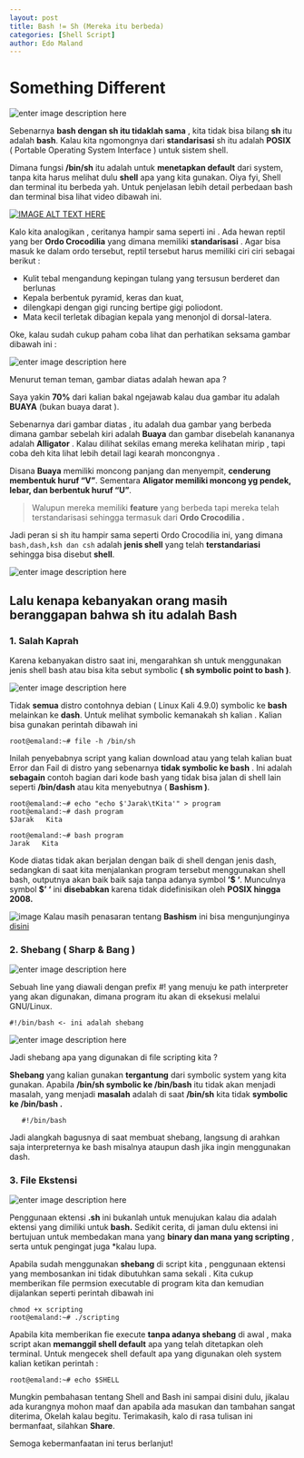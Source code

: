 ```yaml
---
layout: post
title: Bash != Sh (Mereka itu berbeda)
categories: [Shell Script]
author: Edo Maland
---
```


# Something Different

![enter image description here](https://images5.alphacoders.com/520/thumb-1920-520207.jpg)

Sebenarnya **bash dengan sh itu tidaklah sama** , kita tidak bisa bilang **sh** itu adalah **bash**.  Kalau kita ngomongnya dari **standarisasi** sh itu adalah **POSIX** ( Portable Operating System Interface ) untuk sistem shell. 

Dimana fungsi **/bin/sh** itu adalah untuk **menetapkan default** dari system, tanpa kita harus melihat dulu **shell** apa yang kita gunakan. Oiya fyi, Shell dan terminal itu berbeda yah. Untuk penjelasan lebih detail perbedaan bash dan terminal bisa lihat video dibawah ini.

[![IMAGE ALT TEXT HERE](https://user-images.githubusercontent.com/17976841/74555102-94950a80-4f8d-11ea-9cfd-91c0183fe114.png)](https://youtu.be/Yt57-gg9jVg)

Kalo kita analogikan , ceritanya hampir sama seperti ini . 
Ada hewan reptil yang ber **Ordo Crocodilia** yang dimana memiliki **standarisasi** . Agar bisa masuk ke dalam ordo tersebut, reptil tersebut harus  memiliki ciri ciri sebagai berikut : 

 - Kulit tebal mengandung kepingan tulang yang tersusun berderet dan
   berlunas
 - Kepala berbentuk pyramid, keras dan kuat, 
- dilengkapi dengan gigi runcing bertipe gigi poliodont. 
- Mata kecil terletak dibagian kepala yang menonjol di dorsal-latera.

Oke, kalau sudah cukup paham coba lihat dan perhatikan seksama gambar dibawah ini :

![enter image description here](https://miro.medium.com/max/1415/1*W3qTqtjsegoamoy68Qul2Q.png)

Menurut teman teman, gambar diatas adalah hewan apa ? 

Saya yakin **70%** dari kalian bakal ngejawab kalau dua gambar itu  adalah **BUAYA**  (bukan buaya darat ). 

Sebenarnya dari gambar diatas , itu adalah dua gambar yang berbeda dimana gambar sebelah kiri adalah **Buaya** dan gambar disebelah kanananya adalah **Alligator** . Kalau dilihat sekilas emang mereka kelihatan mirip , tapi coba deh kita lihat lebih detail lagi kearah moncongnya . 

Disana **Buaya** memiliki moncong panjang dan menyempit, **cenderung membentuk huruf “V”**. Sementara **Aligator memiliki moncong yg pendek, lebar, dan berbentuk huruf “U”**. 

> Walupun mereka memiliki **feature** yang berbeda tapi mereka telah terstandarisasi sehingga termasuk dari **Ordo Crocodilia .**

 Jadi peran si sh itu hampir sama seperti Ordo Crocodilia  ini, yang  dimana `bash,dash,ksh dan csh` adalah **jenis shell** yang telah **terstandariasi** sehingga bisa disebut **shell**. 
 
 ![enter image description here](https://cdn.psychologytoday.com/sites/default/files/field_blog_entry_images/2018-10/171026-f-rn211-001.jpg)

## Lalu kenapa kebanyakan orang masih beranggapan bahwa sh itu adalah Bash 

###  1. Salah Kaprah 
Karena kebanyakan distro saat ini, mengarahkan sh untuk menggunakan jenis shell bash atau bisa kita sebut symbolic **( sh symbolic point to bash )**.

![enter image description here](https://www.pngkey.com/png/detail/315-3152007_png-animuthinku-thinking-meme-face-anime.png)


Tidak **semua** distro contohnya debian ( Linux Kali 4.9.0)  symbolic ke **bash** melainkan ke **dash**. Untuk melihat symbolic kemanakah sh kalian . Kalian bisa gunakan perintah dibawah ini

    root@emaland:~# file -h /bin/sh

Inilah penyebabnya script yang kalian download atau yang telah kalian buat Error dan Fail di distro yang  sebenarnya **tidak symbolic ke bash** . Ini adalah **sebagain** contoh bagian dari kode bash yang tidak bisa jalan di shell lain seperti **/bin/dash** atau kita menyebutnya ( **Bashism )**.

    root@emaland:~# echo "echo $'Jarak\tKita'" > program  
    root@emaland:~# dash program
    $Jarak   Kita
    
    root@emaland:~# bash program
    Jarak   Kita
    
Kode diatas tidak akan berjalan dengan baik di shell dengan jenis dash, sedangkan di saat kita menjalankan program tersebut menggunakan shell bash, outputnya akan baik baik saja tanpa adanya symbol **’$ ‘**.       Munculnya symbol **$’ ‘** ini **disebabkan** karena tidak didefinisikan oleh **POSIX hingga 2008.**  

![image](https://user-images.githubusercontent.com/17976841/74555594-a4611e80-4f8e-11ea-8e73-899fd07af823.png)
Kalau masih penasaran tentang **Bashism** ini bisa mengunjunginya [disini](https://mywiki.wooledge.org/Bashism)

### 2. Shebang ( Sharp & Bang )
![enter image description here](https://camo.githubusercontent.com/b0e90d35de707fc60cf4b18e856628bfcd037c42/68747470733a2f2f6c696e7578697a652e636f6d2f706f73742f626173682d73686562616e672f66656174757265642e6a7067)

Sebuah line yang diawali dengan prefix #! yang menuju ke path interpreter yang akan digunakan, dimana program itu akan di eksekusi melalui GNU/Linux.

    #!/bin/bash <- ini adalah shebang 

![enter image description here](https://miro.medium.com/max/1059/0*KjWdichzMtZNI1W1.jpg)

Jadi shebang apa yang digunakan di file scripting kita ? 

**Shebang** yang kalian gunakan **tergantung** dari symbolic system yang kita gunakan. Apabila **/bin/sh symbolic ke /bin/bash** itu tidak akan menjadi masalah, yang menjadi **masalah** adalah di saat **/bin/sh** kita tidak **symbolic ke **/bin/bash .**** 

       #!/bin/bash
Jadi alangkah bagusnya di saat membuat shebang, langsung  di arahkan saja interpreternya ke bash misalnya ataupun dash jika ingin menggunakan dash.

### 3. File Ekstensi

![enter image description here](https://miro.medium.com/max/1521/1*J4GPASLHTAMEwums35krng.png)

Penggunaan ektensi **.sh** ini bukanlah untuk menujukan kalau dia adalah ektensi yang dimiliki untuk **bash.** Sedikit cerita, di jaman dulu ektensi ini bertujuan untuk membedakan mana yang **binary dan mana yang scripting** ,  serta untuk pengingat juga *kalau lupa.

Apabila sudah menggunakan **shebang** di script kita , penggunaan ektensi yang membosankan ini tidak dibutuhkan sama sekali . Kita cukup memberikan file permsion executable di program kita dan kemudian dijalankan seperti perintah dibawah ini 

    chmod +x scripting  
    root@emaland:~# ./scripting

Apabila kita memberikan fie execute **tanpa adanya shebang** di awal , maka script akan **memanggil shell default** apa yang telah ditetapkan oleh terminal. Untuk mengecek shell default apa yang digunakan oleh system kalian ketikan perintah :

    root@emaland:~# echo $SHELL


Mungkin pembahasan tentang Shell and Bash ini sampai disini dulu, jikalau ada kurangnya mohon maaf dan apabila ada masukan dan tambahan sangat diterima, Okelah kalau begitu. Terimakasih, kalo di rasa tulisan ini bermanfaat, silahkan **Share**.  


Semoga kebermanfaatan ini terus berlanjut!
